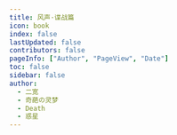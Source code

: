 ```yaml
---
title: 风声·谍战篇
icon: book
index: false
lastUpdated: false
contributors: false
pageInfo: ["Author", "PageView", "Date"]
toc: false
sidebar: false
author:
  - 二宽
  - 奇葩の灵梦
  - Death
  - 惑星
---
```


<Catalog></Catalog>
